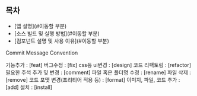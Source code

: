 ## 목차

- [앱 설명](#이동할 부분)
- [소스 빌드 및 실행 방법](#이동할 부분)
- [컴포넌트 설명 및 사용 이유](#이동할 부분)

Commit Message Convention

기능추가 : [feat]
버그수정 : [fix]
css등 ui변경 : [design]
코드 리팩토링 : [refactor]
필요한 주석 추가 및 변경 : [comment]
파일 혹은 폴더명 수정 : [rename]
파일 삭제 : [remove]
코드 포맷 변경(프리티어 적용 등) : [format]
이미지, 파일, 코드 추가 : [add]
설치 : [install]
